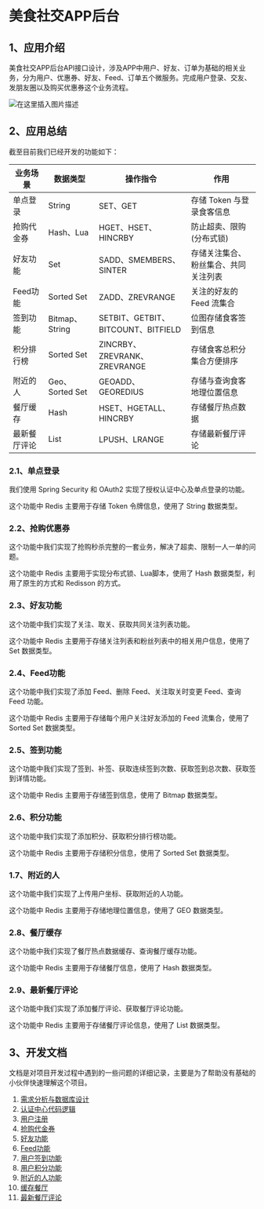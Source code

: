 # 美食社交APP后台

## 1、应用介绍

美食社交APP后台API接口设计，涉及APP中用户、好友、订单为基础的相关业务，分为用户、优惠券、好友、Feed、订单五个微服务。完成用户登录、交友、发朋友圈以及购买优惠券这个业务流程。

![在这里插入图片描述](https://img-blog.csdnimg.cn/2b0c420ac5f5490b8f6c972a2f5d99d4.png)

## 2、应用总结

截至目前我们已经开发的功能如下：

| 业务场景     | 数据类型        | 操作指令                           | 作用                                 |
| ------------ | --------------- | ---------------------------------- | ------------------------------------ |
| 单点登录     | String          | SET、GET                           | 存储 Token 与登录食客信息            |
| 抢购代金券   | Hash、Lua       | HGET、HSET、HINCRBY                | 防止超卖、限购(分布式锁)             |
| 好友功能     | Set             | SADD、SMEMBERS、SINTER             | 存储关注集合、粉丝集合、共同关注列表 |
| Feed功能     | Sorted Set      | ZADD、ZREVRANGE                    | 关注的好友的 Feed 流集合             |
| 签到功能     | Bitmap、String  | SETBIT、GETBIT、BITCOUNT、BITFIELD | 位图存储食客签到信息                 |
| 积分排行榜   | Sorted Set      | ZINCRBY、ZREVRANK、ZREVRANGE       | 存储食客总积分集合方便排序           |
| 附近的人     | Geo、Sorted Set | GEOADD、GEOREDIUS                  | 存储与查询食客地理位置信息           |
| 餐厅缓存     | Hash            | HSET、HGETALL、HINCRBY             | 存储餐厅热点数据                     |
| 最新餐厅评论 | List            | LPUSH、LRANGE                      | 存储最新餐厅评论                     |



### 2.1、单点登录

我们使用 Spring Security 和 OAuth2 实现了授权认证中心及单点登录的功能。

这个功能中 Redis 主要用于存储 Token 令牌信息，使用了 String 数据类型。

### 2.2、抢购优惠券

这个功能中我们实现了抢购秒杀完整的一套业务，解决了超卖、限制一人一单的问题。

这个功能中 Redis 主要用于实现分布式锁、Lua脚本，使用了 Hash 数据类型，利用了原生的方式和 Redisson 的方式。

### 2.3、好友功能

这个功能中我们实现了关注、取关、获取共同关注列表功能。

这个功能中 Redis 主要用于存储关注列表和粉丝列表中的相关用户信息，使用了 Set 数据类型。

### 2.4、Feed功能

这个功能中我们实现了添加 Feed、删除 Feed、关注取关时变更 Feed、查询 Feed 功能。

这个功能中 Redis 主要用于存储每个用户关注好友添加的 Feed 流集合，使用了 Sorted Set 数据类型。

### 2.5、签到功能

这个功能中我们实现了签到、补签、获取连续签到次数、获取签到总次数、获取签到详情功能。

这个功能中 Redis 主要用于存储签到信息，使用了 Bitmap 数据类型。

### 2.6、积分功能

这个功能中我们实现了添加积分、获取积分排行榜功能。

这个功能中 Redis 主要用于存储积分信息，使用了 Sorted Set 数据类型。

### 1.7、附近的人


这个功能中我们实现了上传用户坐标、获取附近的人功能。

这个功能中 Redis 主要用于存储地理位置信息，使用了 GEO 数据类型。

### 2.8、餐厅缓存

这个功能中我们实现了餐厅热点数据缓存、查询餐厅缓存功能。

这个功能中 Redis 主要用于存储餐厅信息，使用了 Hash 数据类型。

### 2.9、最新餐厅评论

这个功能中我们实现了添加餐厅评论、获取餐厅评论功能。

这个功能中 Redis 主要用于存储餐厅评论信息，使用了 List 数据类型。

## 3、开发文档

文档是对项目开发过程中遇到的一些问题的详细记录，主要是为了帮助没有基础的小伙伴快速理解这个项目。

1. [需求分析与数据库设计](https://github.com/zxlrise/FoodSocial/wiki/1.%E9%9C%80%E6%B1%82%E5%88%86%E6%9E%90%E4%B8%8E%E6%95%B0%E6%8D%AE%E5%BA%93%E8%AE%BE%E8%AE%A1) 
2. [认证中心代码逻辑](https://github.com/zxlrise/FoodSocial/wiki/2.%E8%AE%A4%E8%AF%81%E4%B8%AD%E5%BF%83%E4%BB%A3%E7%A0%81%E9%80%BB%E8%BE%91)
3. [用户注册](https://github.com/zxlrise/FoodSocial/wiki/3.%E7%94%A8%E6%88%B7%E6%B3%A8%E5%86%8C)
4. [抢购代金券](https://github.com/zxlrise/FoodSocial/wiki/4.%E6%8A%A2%E8%B4%AD%E4%BB%A3%E9%87%91%E5%88%B8)
5. [好友功能](https://github.com/zxlrise/FoodSocial/wiki/5.%E5%A5%BD%E5%8F%8B%E5%8A%9F%E8%83%BD)
6. [Feed功能](https://github.com/zxlrise/FoodSocial/wiki/6.Feed%E5%8A%9F%E8%83%BD)
7. [用户签到功能](https://github.com/zxlrise/FoodSocial/wiki/7.%E7%94%A8%E6%88%B7%E7%AD%BE%E5%88%B0%E5%8A%9F%E8%83%BD)
8. [用户积分功能](https://github.com/zxlrise/FoodSocial/wiki/8.%E7%94%A8%E6%88%B7%E7%A7%AF%E5%88%86%E5%8A%9F%E8%83%BD)
9. [附近的人功能](https://github.com/zxlrise/FoodSocial/wiki/9.%E9%99%84%E8%BF%91%E7%9A%84%E4%BA%BA)
10. [缓存餐厅](https://github.com/zxlrise/FoodSocial/wiki/10.%E7%BC%93%E5%AD%98%E9%A4%90%E5%8E%85)
11. [最新餐厅评论](https://github.com/zxlrise/FoodSocial/wiki/11.%E6%9C%80%E6%96%B0%E9%A4%90%E5%8E%85%E8%AF%84%E8%AE%BA)



